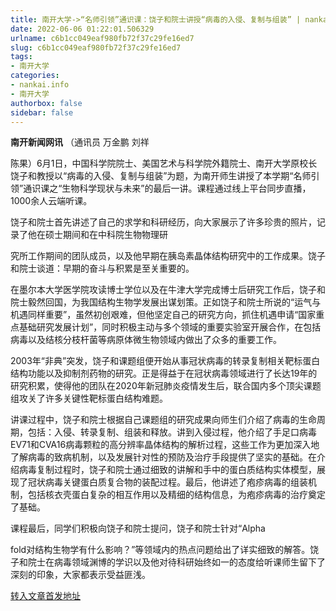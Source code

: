 ```yaml
---
title: 南开大学->“名师引领”通识课：饶子和院士讲授“病毒的入侵、复制与组装” | nankai.info
date: 2022-06-06 01:22:01.506329
urlname: c6b1cc049eaf980fb72f37c29fe16ed7
slug: c6b1cc049eaf980fb72f37c29fe16ed7
tags: 
- 南开大学
categories:
- nankai.info
- 南开大学
authorbox: false
sidebar: false
---
```

**南开新闻网讯** （通讯员 万金鹏 刘祥

陈果）6月1日，中国科学院院士、美国艺术与科学院外籍院士、南开大学原校长饶子和教授以“病毒的入侵、复制与组装”为题，为南开师生讲授了本学期“名师引领”通识课之“生物科学现状与未来”的最后一讲。课程通过线上平台同步直播，1000余人云端听课。

饶子和院士首先讲述了自己的求学和科研经历，向大家展示了许多珍贵的照片，记录了他在硕士期间和在中科院生物物理研
<!--more-->
究所工作期间的团队成员，以及他早期在胰岛素晶体结构研究中的工作成果。饶子和院士谈道：早期的奋斗与积累是至关重要的。

在墨尔本大学医学院攻读博士学位以及在牛津大学完成博士后研究工作后，饶子和院士毅然回国，为我国结构生物学发展出谋划策。正如饶子和院士所说的“运气与机遇同样重要”，虽然初创艰难，但他坚定自己的研究方向，抓住机遇申请“国家重点基础研究发展计划”，同时积极主动与多个领域的重要实验室开展合作，在包括病毒以及结核分枝杆菌等病原体微生物领域内做出了众多的重要工作。

2003年“非典”突发，饶子和课题组便开始从事冠状病毒的转录复制相关靶标蛋白结构功能以及抑制剂药物的研究。正是得益于在冠状病毒领域进行了长达19年的研究积累，使得他的团队在2020年新冠肺炎疫情发生后，联合国内多个顶尖课题组攻关了许多关键性靶标蛋白结构难题。

讲课过程中，饶子和院士根据自己课题组的研究成果向师生们介绍了病毒的生命周期，包括：入侵、转录复制、组装和释放。讲到入侵过程，他介绍了手足口病毒EV71和CVA16病毒颗粒的高分辨率晶体结构的解析过程，这些工作为更加深入地了解病毒的致病机制，以及发展针对性的预防及治疗手段提供了坚实的基础。在介绍病毒复制过程时，饶子和院士通过细致的讲解和手中的蛋白质结构实体模型，展现了冠状病毒关键蛋白质复合物的装配过程。最后，他讲述了疱疹病毒的组装机制，包括核衣壳蛋白复杂的相互作用以及精细的结构信息，为疱疹病毒的治疗奠定了基础。

课程最后，同学们积极向饶子和院士提问，饶子和院士针对“Alpha

fold对结构生物学有什么影响？”等领域内的热点问题给出了详实细致的解答。饶子和院士在病毒领域渊博的学识以及他对待科研始终如一的态度给听课师生留下了深刻的印象，大家都表示受益匪浅。



[转入文章首发地址](http://news.nankai.edu.cn/ywsd/system/2022/06/03/030051601.shtml)